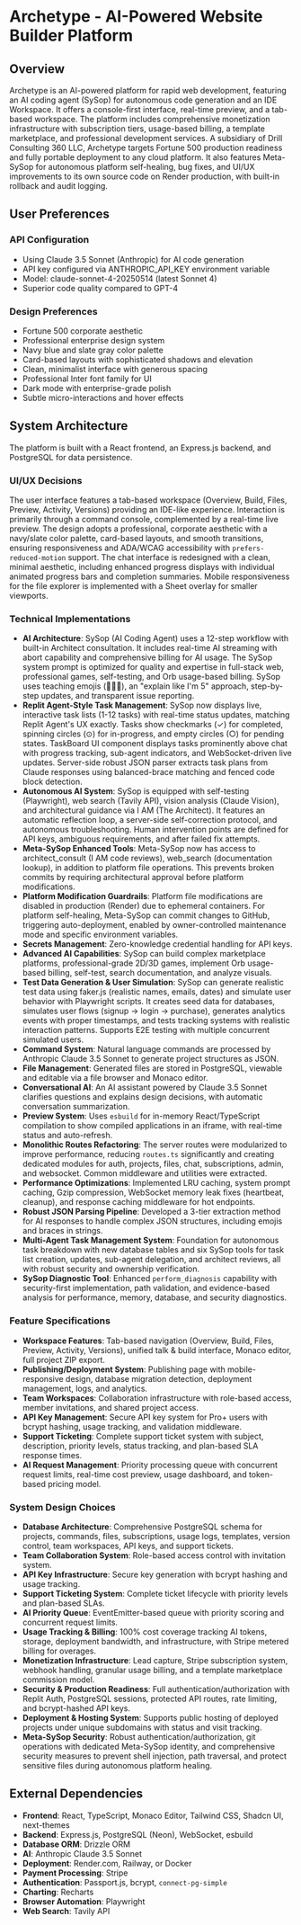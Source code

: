 # Archetype - AI-Powered Website Builder Platform

## Overview
Archetype is an AI-powered platform for rapid web development, featuring an AI coding agent (SySop) for autonomous code generation and an IDE Workspace. It offers a console-first interface, real-time preview, and a tab-based workspace. The platform includes comprehensive monetization infrastructure with subscription tiers, usage-based billing, a template marketplace, and professional development services. A subsidiary of Drill Consulting 360 LLC, Archetype targets Fortune 500 production readiness and fully portable deployment to any cloud platform. It also features Meta-SySop for autonomous platform self-healing, bug fixes, and UI/UX improvements to its own source code on Render production, with built-in rollback and audit logging.

## User Preferences
### API Configuration
- Using Claude 3.5 Sonnet (Anthropic) for AI code generation
- API key configured via ANTHROPIC_API_KEY environment variable
- Model: claude-sonnet-4-20250514 (latest Sonnet 4)
- Superior code quality compared to GPT-4

### Design Preferences
- Fortune 500 corporate aesthetic
- Professional enterprise design system
- Navy blue and slate gray color palette
- Card-based layouts with sophisticated shadows and elevation
- Clean, minimalist interface with generous spacing
- Professional Inter font family for UI
- Dark mode with enterprise-grade polish
- Subtle micro-interactions and hover effects

## System Architecture
The platform is built with a React frontend, an Express.js backend, and PostgreSQL for data persistence.

### UI/UX Decisions
The user interface features a tab-based workspace (Overview, Build, Files, Preview, Activity, Versions) providing an IDE-like experience. Interaction is primarily through a command console, complemented by a real-time live preview. The design adopts a professional, corporate aesthetic with a navy/slate color palette, card-based layouts, and smooth transitions, ensuring responsiveness and ADA/WCAG accessibility with `prefers-reduced-motion` support. The chat interface is redesigned with a clean, minimal aesthetic, including enhanced progress displays with individual animated progress bars and completion summaries. Mobile responsiveness for the file explorer is implemented with a Sheet overlay for smaller viewports.

### Technical Implementations
- **AI Architecture**: SySop (AI Coding Agent) uses a 12-step workflow with built-in Architect consultation. It includes real-time AI streaming with abort capability and comprehensive billing for AI usage. The SySop system prompt is optimized for quality and expertise in full-stack web, professional games, self-testing, and Orb usage-based billing. SySop uses teaching emojis (🧠🔨✅), an "explain like I'm 5" approach, step-by-step updates, and transparent issue reporting.
- **Replit Agent-Style Task Management**: SySop now displays live, interactive task lists (1-12 tasks) with real-time status updates, matching Replit Agent's UX exactly. Tasks show checkmarks (✓) for completed, spinning circles (⊙) for in-progress, and empty circles (○) for pending states. TaskBoard UI component displays tasks prominently above chat with progress tracking, sub-agent indicators, and WebSocket-driven live updates. Server-side robust JSON parser extracts task plans from Claude responses using balanced-brace matching and fenced code block detection.
- **Autonomous AI System**: SySop is equipped with self-testing (Playwright), web search (Tavily API), vision analysis (Claude Vision), and architectural guidance via I AM (The Architect). It features an automatic reflection loop, a server-side self-correction protocol, and autonomous troubleshooting. Human intervention points are defined for API keys, ambiguous requirements, and after failed fix attempts.
- **Meta-SySop Enhanced Tools**: Meta-SySop now has access to architect_consult (I AM code reviews), web_search (documentation lookup), in addition to platform file operations. This prevents broken commits by requiring architectural approval before platform modifications.
- **Platform Modification Guardrails**: Platform file modifications are disabled in production (Render) due to ephemeral containers. For platform self-healing, Meta-SySop can commit changes to GitHub, triggering auto-deployment, enabled by owner-controlled maintenance mode and specific environment variables.
- **Secrets Management**: Zero-knowledge credential handling for API keys.
- **Advanced AI Capabilities**: SySop can build complex marketplace platforms, professional-grade 2D/3D games, implement Orb usage-based billing, self-test, search documentation, and analyze visuals.
- **Test Data Generation & User Simulation**: SySop can generate realistic test data using faker.js (realistic names, emails, dates) and simulate user behavior with Playwright scripts. It creates seed data for databases, simulates user flows (signup → login → purchase), generates analytics events with proper timestamps, and tests tracking systems with realistic interaction patterns. Supports E2E testing with multiple concurrent simulated users.
- **Command System**: Natural language commands are processed by Anthropic Claude 3.5 Sonnet to generate project structures as JSON.
- **File Management**: Generated files are stored in PostgreSQL, viewable and editable via a file browser and Monaco editor.
- **Conversational AI**: An AI assistant powered by Claude 3.5 Sonnet clarifies questions and explains design decisions, with automatic conversation summarization.
- **Preview System**: Uses `esbuild` for in-memory React/TypeScript compilation to show compiled applications in an iframe, with real-time status and auto-refresh.
- **Monolithic Routes Refactoring**: The server routes were modularized to improve performance, reducing `routes.ts` significantly and creating dedicated modules for auth, projects, files, chat, subscriptions, admin, and websocket. Common middleware and utilities were extracted.
- **Performance Optimizations**: Implemented LRU caching, system prompt caching, Gzip compression, WebSocket memory leak fixes (heartbeat, cleanup), and response caching middleware for hot endpoints.
- **Robust JSON Parsing Pipeline**: Developed a 3-tier extraction method for AI responses to handle complex JSON structures, including emojis and braces in strings.
- **Multi-Agent Task Management System**: Foundation for autonomous task breakdown with new database tables and six SySop tools for task list creation, updates, sub-agent delegation, and architect reviews, all with robust security and ownership verification.
- **SySop Diagnostic Tool**: Enhanced `perform_diagnosis` capability with security-first implementation, path validation, and evidence-based analysis for performance, memory, database, and security diagnostics.

### Feature Specifications
- **Workspace Features**: Tab-based navigation (Overview, Build, Files, Preview, Activity, Versions), unified talk & build interface, Monaco editor, full project ZIP export.
- **Publishing/Deployment System**: Publishing page with mobile-responsive design, database migration detection, deployment management, logs, and analytics.
- **Team Workspaces**: Collaboration infrastructure with role-based access, member invitations, and shared project access.
- **API Key Management**: Secure API key system for Pro+ users with bcrypt hashing, usage tracking, and validation middleware.
- **Support Ticketing**: Complete support ticket system with subject, description, priority levels, status tracking, and plan-based SLA response times.
- **AI Request Management**: Priority processing queue with concurrent request limits, real-time cost preview, usage dashboard, and token-based pricing model.

### System Design Choices
- **Database Architecture**: Comprehensive PostgreSQL schema for projects, commands, files, subscriptions, usage logs, templates, version control, team workspaces, API keys, and support tickets.
- **Team Collaboration System**: Role-based access control with invitation system.
- **API Key Infrastructure**: Secure key generation with bcrypt hashing and usage tracking.
- **Support Ticketing System**: Complete ticket lifecycle with priority levels and plan-based SLAs.
- **AI Priority Queue**: EventEmitter-based queue with priority scoring and concurrent request limits.
- **Usage Tracking & Billing**: 100% cost coverage tracking AI tokens, storage, deployment bandwidth, and infrastructure, with Stripe metered billing for overages.
- **Monetization Infrastructure**: Lead capture, Stripe subscription system, webhook handling, granular usage billing, and a template marketplace commission model.
- **Security & Production Readiness**: Full authentication/authorization with Replit Auth, PostgreSQL sessions, protected API routes, rate limiting, and bcrypt-hashed API keys.
- **Deployment & Hosting System**: Supports public hosting of deployed projects under unique subdomains with status and visit tracking.
- **Meta-SySop Security**: Robust authentication/authorization, git operations with dedicated Meta-SySop identity, and comprehensive security measures to prevent shell injection, path traversal, and protect sensitive files during autonomous platform healing.

## External Dependencies
- **Frontend**: React, TypeScript, Monaco Editor, Tailwind CSS, Shadcn UI, next-themes
- **Backend**: Express.js, PostgreSQL (Neon), WebSocket, esbuild
- **Database ORM**: Drizzle ORM
- **AI**: Anthropic Claude 3.5 Sonnet
- **Deployment**: Render.com, Railway, or Docker
- **Payment Processing**: Stripe
- **Authentication**: Passport.js, bcrypt, `connect-pg-simple`
- **Charting**: Recharts
- **Browser Automation**: Playwright
- **Web Search**: Tavily API